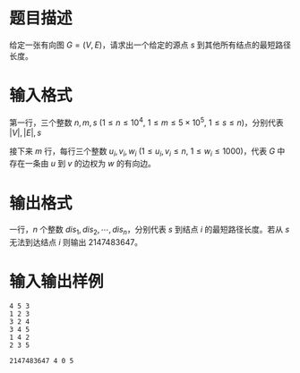 # 题目描述

给定一张有向图 $G=(V, E)$，请求出一个给定的源点 $s$ 到其他所有结点的最短路径长度。

# 输入格式

第一行，三个整数 $n,m,s~(1 \leq n \leq {10}^4,~1 \leq m \leq 5 \times {10}^5,~1 \leq s \leq n)$，分别代表 $|V|,|E|,s$

接下来 $m$ 行，每行三个整数 $u_i, v_i, w_i~(1 \leq u_i,v_i \leq n,~1 \leq w_i \leq 1000)$，代表 $G$ 中存在一条由 $u$ 到 $v$ 的边权为 $w$ 的有向边。

# 输出格式

一行，$n$ 个整数 $dis_1,dis_2,\cdots,dis_n$，分别代表 $s$ 到结点 $i$ 的最短路径长度。若从 $s$ 无法到达结点 $i$ 则输出 $2147483647$。

# 输入输出样例

```input1
4 5 3
1 2 3
3 2 4
3 4 5
1 4 2
2 3 5
```

```output1
2147483647 4 0 5
```
